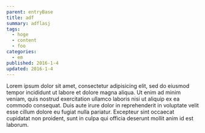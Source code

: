 ```yaml
---
parent: entryBase
title: adf
summary: adflasj
tags:
  - hoge
  - content
  - foo
categories:
  - em
published: 2016-1-4
updated: 2016-1-4
---
```


Lorem ipsum dolor sit amet, consectetur adipisicing elit, sed do eiusmod tempor incididunt ut labore et dolore magna aliqua. Ut enim ad minim veniam, quis nostrud exercitation ullamco laboris nisi ut aliquip ex ea commodo consequat. Duis aute irure dolor in reprehenderit in voluptate velit esse cillum dolore eu fugiat nulla pariatur. Excepteur sint occaecat cupidatat non proident, sunt in culpa qui officia deserunt mollit anim id est laborum.
